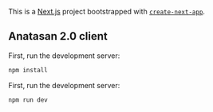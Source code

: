 This is a [Next.js](https://nextjs.org/) project bootstrapped with [`create-next-app`](https://github.com/vercel/next.js/tree/canary/packages/create-next-app).

## Anatasan 2.0 client

First, run the development server:

```bash
npm install
```

First, run the development server:

```bash
npm run dev
```
